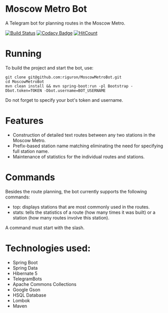 # Moscow Metro Bot

A Telegram bot for planning routes in the Moscow Metro.

[![Build Status](https://travis-ci.org/riguron/MoscowMetroBot.svg?branch=master)](https://travis-ci.org/riguron/MoscowMetroBot)
[![Codacy Badge](https://api.codacy.com/project/badge/Grade/369ed18d70fd4215926ea0d5fa1bebbe)](https://www.codacy.com/manual/riguron/MoscowMetroBot?utm_source=github.com&amp;utm_medium=referral&amp;utm_content=riguron/MoscowMetroBot&amp;utm_campaign=Badge_Grade)
[![HitCount](http://hits.dwyl.io/riguron/MoscowMetroBot.svg)](http://hits.dwyl.io/riguron/MoscowMetroBot)

# Running

To build the project and start the bot, use:

```
git clone git@github.com:riguron/MoscowMetroBot.git
cd MoscowMetroBot
mvn clean install && mvn spring-boot:run -pl Bootstrap -Dbot.token=TOKEN -Dbot.username=BOT_USERNAME
```

Do not forget to specify your bot's token and username.

# Features

- Construction of detailed text routes between any two stations in the Moscow Metro.
- Prefix-based station name matching eliminating the need for specifying full station name.
- Maintenance of statistics for the individual routes and stations.

# Commands

Besides the route planning, the bot currently supports the following commands:

- top: displays stations that are most commonly used in the routes.
- stats: tells the statistics of a route (how many times it was built) or a station (how many routes involve this station).

A command must start with the slash.

# Technologies used:

- Spring Boot
- Spring Data
- Hibernate 5
- TelegramBots
- Apache Commons Collections
- Google Gson
- HSQL Database
- Lombok
- Maven
